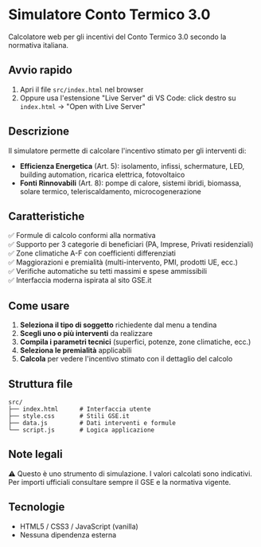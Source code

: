 # Simulatore Conto Termico 3.0

Calcolatore web per gli incentivi del Conto Termico 3.0 secondo la normativa italiana.

## Avvio rapido

1. Apri il file `src/index.html` nel browser
2. Oppure usa l'estensione "Live Server" di VS Code: click destro su `index.html` → "Open with Live Server"

## Descrizione

Il simulatore permette di calcolare l'incentivo stimato per gli interventi di:
- **Efficienza Energetica** (Art. 5): isolamento, infissi, schermature, LED, building automation, ricarica elettrica, fotovoltaico
- **Fonti Rinnovabili** (Art. 8): pompe di calore, sistemi ibridi, biomassa, solare termico, teleriscaldamento, microcogenerazione

## Caratteristiche

✅ Formule di calcolo conformi alla normativa  
✅ Supporto per 3 categorie di beneficiari (PA, Imprese, Privati residenziali)  
✅ Zone climatiche A-F con coefficienti differenziati  
✅ Maggiorazioni e premialità (multi-intervento, PMI, prodotti UE, ecc.)  
✅ Verifiche automatiche su tetti massimi e spese ammissibili  
✅ Interfaccia moderna ispirata al sito GSE.it  

## Come usare

1. **Seleziona il tipo di soggetto** richiedente dal menu a tendina
2. **Scegli uno o più interventi** da realizzare
3. **Compila i parametri tecnici** (superfici, potenze, zone climatiche, ecc.)
4. **Seleziona le premialità** applicabili
5. **Calcola** per vedere l'incentivo stimato con il dettaglio del calcolo

## Struttura file

```
src/
├── index.html      # Interfaccia utente
├── style.css       # Stili GSE.it
├── data.js         # Dati interventi e formule
└── script.js       # Logica applicazione
```

## Note legali

⚠️ Questo è uno strumento di simulazione. I valori calcolati sono indicativi.  
Per importi ufficiali consultare sempre il GSE e la normativa vigente.

## Tecnologie

- HTML5 / CSS3 / JavaScript (vanilla)
- Nessuna dipendenza esterna
